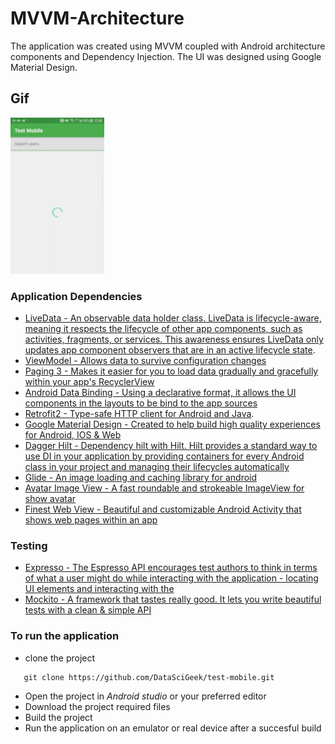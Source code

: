 # MVVM-Architecture
The application was created using MVVM coupled with Android architecture components and Dependency Injection.
The UI was designed using Google Material Design.

## Gif
<img width="150" height="250" src="./test_mobile.gif"/>

### Application Dependencies

* [LiveData - An observable data holder class. LiveData is lifecycle-aware, meaning it respects the lifecycle of other app components, such as activities, fragments, or services.
 This awareness ensures LiveData only updates app component observers that are in an active lifecycle state](https://developer.android.com/topic/libraries/architecture/livedata).
* [ViewModel - Allows data to survive configuration changes](https://developer.android.com/topic/libraries/architecture/viewmodel)
* [Paging 3 - Makes it easier for you to load data gradually and gracefully within your app's RecyclerView](https://developer.android.com/topic/libraries/architecture/paging/)
* [Android Data Binding - Using a declarative format, it allows the UI components in the layouts to be bind to the app sources](https://developer.android.com/topic/libraries/data-binding)
* [Retrofit2 - Type-safe HTTP client for Android and Java](https://github.com/square/retrofit).
* [Google Material Design - Created to help build high quality experiences for Android, IOS & Web](https://material.io/design/introduction#principles)
* [Dagger Hilt - Dependency hilt with Hilt. Hilt provides a standard way to use DI in your application by providing containers for every Android class in your project and managing their lifecycles automatically](https://developer.android.com/training/dependency-injection/hilt-android)
* [Glide - An image loading and caching library for android](https://github.com/bumptech/glide)
* [Avatar Image View - A fast roundable and strokeable ImageView for show avatar](https://github.com/alvince/AvatarImageView)
* [Finest Web View - Beautiful and customizable Android Activity that shows web pages within an app](https://github.com/TheFinestArtist/FinestWebView-Android)

### Testing
* [Expresso - The Espresso API encourages test authors to think in terms of what a user might do while interacting with the application - locating UI elements and interacting with the](https://developer.android.com/training/testing/espresso/)
* [Mockito  - A  framework that tastes really good. It lets you write beautiful tests with a clean & simple API](https://site.mockito.org)


### To run the application

- clone the project
```shell
   git clone https://github.com/DataSciGeek/test-mobile.git
```
- Open the project in *Android studio* or your preferred editor
- Download the project required files
- Build the project
- Run the application on an emulator or real device after a succesful build



